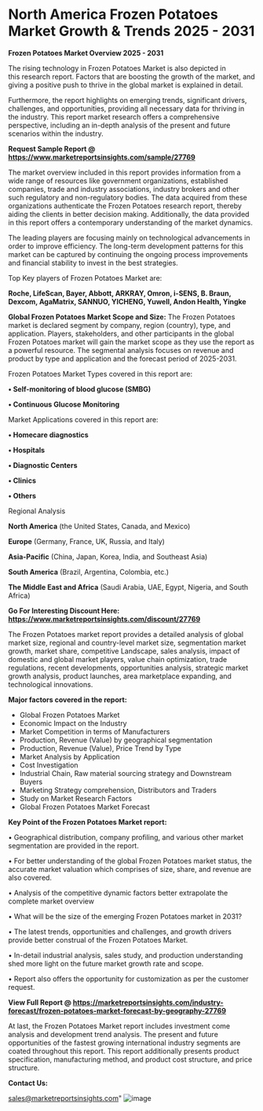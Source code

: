 # North America Frozen Potatoes Market Growth & Trends 2025 - 2031

<Strong> Frozen Potatoes Market Overview 2025 - 2031</strong>

The rising technology in Frozen Potatoes Market is also depicted in this research report. Factors that are boosting the growth of the market, and giving a positive push to thrive in the global market is explained in detail.

Furthermore, the report highlights on emerging trends, significant drivers, challenges, and opportunities, providing all necessary data for thriving in the industry. This report market research offers a comprehensive perspective, including an in-depth analysis of the present and future scenarios within the industry.

<strong>Request Sample Report @ <a href=https://www.marketreportsinsights.com/sample/27769>https://www.marketreportsinsights.com/sample/27769</a></strong>

The market overview included in this report provides information from a wide range of resources like government organizations, established companies, trade and industry associations, industry brokers and other such regulatory and non-regulatory bodies. The data acquired from these organizations authenticate the Frozen Potatoes research report, thereby aiding the clients in better decision making. Additionally, the data provided in this report offers a contemporary understanding of the market dynamics.

The leading players are focusing mainly on technological advancements in order to improve efficiency. The long-term development patterns for this market can be captured by continuing the ongoing process improvements and financial stability to invest in the best strategies.

Top Key players of Frozen Potatoes Market are:

<strong>Roche, LifeScan, Bayer, Abbott, ARKRAY, Omron, i-SENS, B. Braun, Dexcom, AgaMatrix, SANNUO, YICHENG, Yuwell, Andon Health, Yingke</strong>

<strong><b>Global Frozen Potatoes Market Scope and Size:</b></strong>
The Frozen Potatoes market is declared segment by company, region (country), type, and application. Players, stakeholders, and other participants in the global Frozen Potatoes market will gain the market scope as they use the report as a powerful resource. The segmental analysis focuses on revenue and product by type and application and the forecast period of 2025-2031.

Frozen Potatoes Market Types covered in this report are:

<strong>• Self-monitoring of blood glucose (SMBG)

• Continuous Glucose Monitoring</strong>

Market Applications covered in this report are:

<strong>• Homecare diagnostics

• Hospitals

• Diagnostic Centers

• Clinics

• Others</strong> 

Regional Analysis

<strong>North America</strong> (the United States, Canada, and Mexico)

<strong>Europe</strong> (Germany, France, UK, Russia, and Italy)

<strong>Asia-Pacific</strong> (China, Japan, Korea, India, and Southeast Asia)

<strong>South America</strong> (Brazil, Argentina, Colombia, etc.)

<strong>The Middle East and Africa</strong> (Saudi Arabia, UAE, Egypt, Nigeria, and South Africa)

<strong>Go For Interesting Discount Here: <a href=https://www.marketreportsinsights.com/discount/27769>https://www.marketreportsinsights.com/discount/27769</a></strong>

The Frozen Potatoes market report provides a detailed analysis of global market size, regional and country-level market size, segmentation market growth, market share, competitive Landscape, sales analysis, impact of domestic and global market players, value chain optimization, trade regulations, recent developments, opportunities analysis, strategic market growth analysis, product launches, area marketplace expanding, and technological innovations.

<strong><b>Major factors covered in the report:</b></strong>
<ul>
  <li>Global Frozen Potatoes Market </li>
  <li>Economic Impact on the Industry</li>
  <li>Market Competition in terms of Manufacturers</li>
  <li>Production, Revenue (Value) by geographical segmentation</li>
  <li>Production, Revenue (Value), Price Trend by Type</li>
  <li>Market Analysis by Application</li>
  <li>Cost Investigation</li>
  <li>Industrial Chain, Raw material sourcing strategy and Downstream Buyers</li>
  <li>Marketing Strategy comprehension, Distributors and Traders</li>
  <li>Study on Market Research Factors</li>
  <li>Global Frozen Potatoes Market Forecast</li>
</ul>

<strong><b>Key Point of the Frozen Potatoes Market report:</b></strong>

• Geographical distribution, company profiling, and various other market segmentation are provided in the report.

• For better understanding of the global Frozen Potatoes market status, the accurate market valuation which comprises of size, share, and revenue are also covered.

• Analysis of the competitive dynamic factors better extrapolate the complete market overview

• What will be the size of the emerging Frozen Potatoes market in 2031?

• The latest trends, opportunities and challenges, and growth drivers provide better construal of the Frozen Potatoes Market.

• In-detail industrial analysis, sales study, and production understanding shed more light on the future market growth rate and scope.

• Report also offers the opportunity for customization as per the customer request.

<strong><b>View Full Report @ <a href=https://marketreportsinsights.com/industry-forecast/frozen-potatoes-market-forecast-by-geography-27769>https://marketreportsinsights.com/industry-forecast/frozen-potatoes-market-forecast-by-geography-27769</a></b></strong>


At last, the Frozen Potatoes Market report includes investment come analysis and development trend analysis. The present and future opportunities of the fastest growing international industry segments are coated throughout this report. This report additionally presents product specification, manufacturing method, and product cost structure, and price structure.

<strong>Contact Us:</strong>

sales@marketreportsinsights.com"
![image](https://github.com/user-attachments/assets/002e0c19-2528-48db-be49-07f727a9029c)
